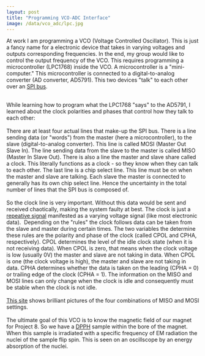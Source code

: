 ```yaml
---
layout: post
title: "Programming VCO-ADC Interface"
image: /data/vco_adc/lpc.jpg
---
```

At work I am programming a VCO (Voltage Controlled Oscillator). This is just a fancy name for a electronic device that takes in varying voltages and outputs corresponding frequencies. In the end, my group would like to control the output frequency of the VCO. This requires programming a microcontroller (LPC1768) inside the VCO. A microcontroller is a "mini-computer." This microcontroller is connected to a digital-to-analog converter (AD converter, AD5791). This two devices "talk" to each other over an <a href="http://en.wikipedia.org/wiki/Serial_Peripheral_Interface_Bus">SPI bus</a>.<br />
<div>
<br /></div>
<div>
While learning how to program what the LPC1768 "says" to the AD5791, I learned about the clock polarities and phases that control how they talk to each other:</div>
<div>
<br /></div>
<div>
There are at least four actual lines that make-up the SPI bus. There is a line sending data (or "words") from the master (here a microcontroller), to the slave (digital-to-analog converter). This line is called MOSI (Master Out Slave In). The line sending data from the slave to the master is called MISO (Master In Slave Out). There is also a line the master and slave share called a clock. This literally functions as a clock - so they know when they can talk to each other. The last line is a chip select line. This line must be on when the master and slave are talking. Each slave the master is connected to generally has its own chip select line. Hence the uncertainty in the total number of lines that the SPI bus is composed of.</div>
<div>
<br /></div>
<div>
So the clock line is very important. Without this data would be sent and received chaotically, making the system faulty at best. The clock is just a <a href="http://3.bp.blogspot.com/_yO-MOb6pHj4/S9WNiddWfXI/AAAAAAAABVE/nVx-Kaqcsl4/s1600/Clock+Signal.JPG">repeative signal</a> manifested as a varying voltage signal (like most electronic data). &nbsp;Depending on the "rules" the clock follows data can be taken from the slave and master during certain times. The two variables the determine these rules are the polarity and phase of the clock (called CPOL and CPHA, respectively). CPOL determines the level of the idle clock state (when it is not receiving data). When CPOL is zero, that means when the clock voltage is low (usually 0V) the master and slave are not taking in data. When CPOL is one (the clock voltage is high), the master and slave are not taking in data. CPHA determines whether the data is taken on the leading (CPHA = 0) or trailing edge of the clock (CPHA = 1). The information on the MISO and MOSI lines can only change when the clock is idle and consequently must be stable when the clock is not idle.&nbsp;</div>
<div>
<br /></div>
<div>
<a href="http://www.diolan.com/dln_doc/spi-transfer-modes.html">This site</a> shows brilliant pictures of the four combinations of MISO and MOSI settings.<br />
<br />
The ultimate goal of this VCO is to know the magnetic field of our magnet for Project 8. So we have a <a href="http://en.wikipedia.org/wiki/DPPH">DPPH</a> sample within the bore of the magnet. When this sample is irradiated with a specific frequency of EM radiation the nuclei of the sample flip spin. This is seen on an oscillscope by an energy absorption of the nuclei.</div>

